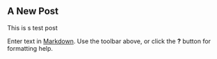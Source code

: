 ## A New Post
This is s test post

Enter text in [Markdown](http://daringfireball.net/projects/markdown/). Use the toolbar above, or click the **?** button for formatting help.
